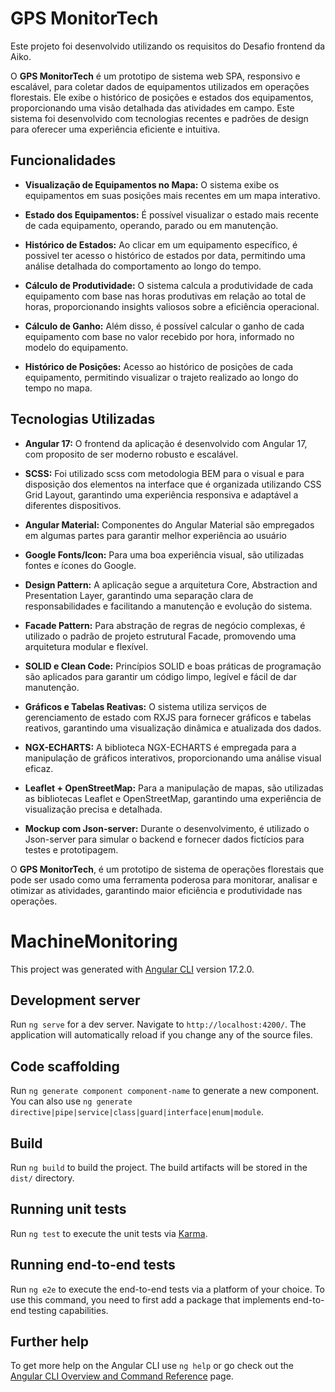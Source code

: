 # GPS MonitorTech 

Este projeto foi desenvolvido utilizando os requisitos do Desafio frontend da Aiko.

O **GPS MonitorTech** é um prototipo de sistema web SPA, responsivo e escalável, para coletar dados de equipamentos utilizados em operações florestais. Ele exibe o histórico de posições e estados dos equipamentos, proporcionando uma visão detalhada das atividades em campo. Este sistema  foi desenvolvido com tecnologias recentes e padrões de design para oferecer uma experiência eficiente e intuitiva.

## Funcionalidades

- **Visualização de Equipamentos no Mapa:** O sistema exibe os equipamentos em suas posições mais recentes em um mapa interativo.

- **Estado dos Equipamentos:** É possível visualizar o estado mais recente de cada equipamento, operando, parado ou em manutenção.

- **Histórico de Estados:** Ao clicar em um equipamento específico, é possivel ter acesso o histórico de estados por data, permitindo uma análise detalhada do comportamento ao longo do tempo.

- **Cálculo de Produtividade:** O sistema calcula a produtividade de cada equipamento com base nas horas produtivas em relação ao total de horas, proporcionando insights valiosos sobre a eficiência operacional.

- **Cálculo de Ganho:** Além disso, é possível calcular o ganho de cada equipamento com base no valor recebido por hora, informado no modelo do equipamento.

- **Histórico de Posições:** Acesso ao histórico de posições de cada equipamento, permitindo visualizar o trajeto realizado ao longo do tempo no mapa.

## Tecnologias Utilizadas

- **Angular 17:** O frontend da aplicação é desenvolvido com Angular 17, com proposito de ser moderno robusto e escalável.

- **SCSS:** Foi utilizado scss com metodologia BEM para o visual e para disposição dos elementos na interface que é organizada utilizando CSS Grid Layout, garantindo uma experiência responsiva e adaptável a diferentes dispositivos.

- **Angular Material:** Componentes do Angular Material são empregados em algumas partes para garantir melhor experiência ao usuário

- **Google Fonts/Icon:** Para uma boa experiência visual, são utilizadas fontes e ícones do Google.

- **Design Pattern:** A aplicação segue a arquitetura Core, Abstraction and Presentation Layer, garantindo uma separação clara de responsabilidades e facilitando a manutenção e evolução do sistema.

- **Facade Pattern:** Para abstração de regras de negócio complexas, é utilizado o padrão de projeto estrutural Facade, promovendo uma arquitetura modular e flexível.

- **SOLID e Clean Code:** Princípios SOLID e boas práticas de programação são aplicados para garantir um código limpo, legível e fácil de dar manutenção.

- **Gráficos e Tabelas Reativas:** O sistema utiliza serviços de gerenciamento de estado com RXJS para fornecer gráficos e tabelas reativos, garantindo uma visualização dinâmica e atualizada dos dados.

- **NGX-ECHARTS:** A biblioteca NGX-ECHARTS é empregada para a manipulação de gráficos interativos, proporcionando uma análise visual eficaz.

- **Leaflet + OpenStreetMap:** Para a manipulação de mapas, são utilizadas as bibliotecas Leaflet e OpenStreetMap, garantindo uma experiência de visualização precisa e detalhada.

- **Mockup com Json-server:** Durante o desenvolvimento, é utilizado o Json-server para simular o backend e fornecer dados fictícios para testes e prototipagem.

O **GPS MonitorTech**, é um prototipo de sistema de operações florestais que pode ser usado como uma ferramenta poderosa para monitorar, analisar e otimizar as atividades, garantindo maior eficiência e produtividade nas operações.

# MachineMonitoring

This project was generated with [Angular CLI](https://github.com/angular/angular-cli) version 17.2.0.

## Development server

Run `ng serve` for a dev server. Navigate to `http://localhost:4200/`. The application will automatically reload if you change any of the source files.

## Code scaffolding

Run `ng generate component component-name` to generate a new component. You can also use `ng generate directive|pipe|service|class|guard|interface|enum|module`.

## Build

Run `ng build` to build the project. The build artifacts will be stored in the `dist/` directory.

## Running unit tests

Run `ng test` to execute the unit tests via [Karma](https://karma-runner.github.io).

## Running end-to-end tests

Run `ng e2e` to execute the end-to-end tests via a platform of your choice. To use this command, you need to first add a package that implements end-to-end testing capabilities.

## Further help

To get more help on the Angular CLI use `ng help` or go check out the [Angular CLI Overview and Command Reference](https://angular.io/cli) page.
